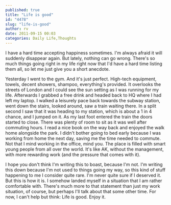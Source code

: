 ```yaml
---
published: true
title: "Life is good"
id: "4478"
slug: "life-is-good"
author: rv
date: 2011-09-15 00:03
categories: Daily Life,Thoughts
---
```

I have a hard time accepting happiness sometimes. I'm always afraid it will suddenly disappear again. But lately, nothing can go wrong. There's so much things going right in my life right now that I'd have a hard time listing them all, so let me just give you a short anecdote.

Yesterday I went to the gym. And it's just perfect. High-tech equipment, towels, decent showers, shampoo, everything's provided. It overlooks the streets of London and I could see the sun setting as I was running for my life. Afterwards I grabbed a free drink and headed back to HQ where I had left my laptop. I walked a leisurely pace back towards the subway station, went down the stairs, looked around, saw a train waiting there. In a split second I saw that it was heading to my station, which is about a 1 in 4 chance, and I jumped on it. As my last foot entered the train the doors started to close. There was plenty of room to sit as it was well after commuting hours. I read a nice book on the way back and enjoyed the walk home alongside the park. I didn't bother going to bed early because I was working from home the next day, saving me the time needed to commute. Not that I mind working in the office, mind you. The place is filled with smart young people from all over the world. It's like AK, without the management, with more rewarding work (and the pressure that comes with it). 

I hope you don't think I'm writing this to boast, because I'm not. I'm writing this down because I'm not used to things going my way, so this kind of stuff happening to me I consider quite rare. I'm never quite sure if I deserved it. But this is how it is. I somehow landed myself in a situation that I am rather comfortable with. There's much more to that statement than just my work situation, of course, but perhaps I'll talk about that some other time. For now, I can't help but think: Life is good. Enjoy it.
